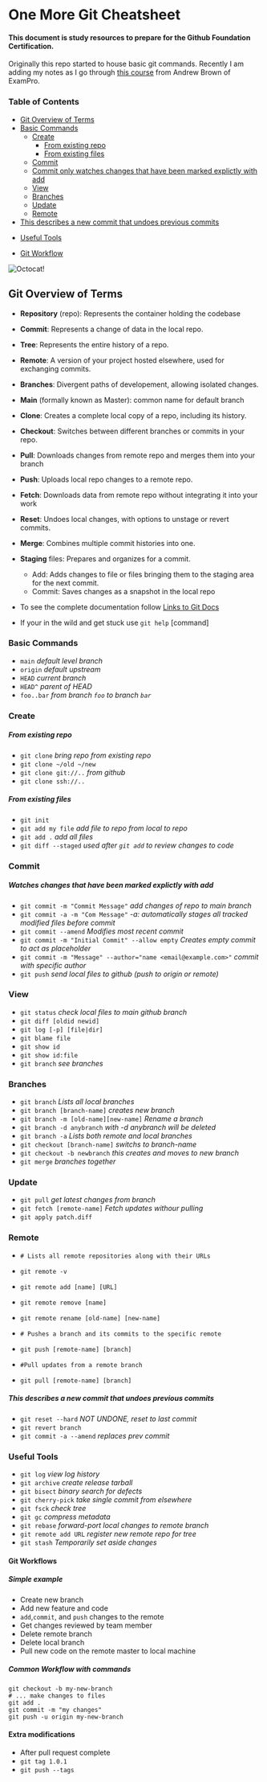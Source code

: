 # One More Git Cheatsheet 

#### This document is study resources to prepare for the Github Foundation Certification.
Originally this repo started to house basic git commands. Recently I am adding my notes as I go through [this course](https://www.exampro.co/github-choose-an-exam) from Andrew Brown of ExamPro.

### Table of Contents

<!-- TOC start (generated with https://github.com/derlin/bitdowntoc) -->

- [Git Overview of Terms](#git-overview-of-terms)
- [Basic Commands ](#basic_commands)
   * [Create](#create)
     - [From existing repo](#from-existing-repo)
     - [From existing files](#from-existing-files)
   * [Commit](#commit)
    - [Commit only watches changes that have been marked explictly with add](#commit-only-watches-changes-that-have-been-marked-explictly-with-add)
   * [View](#view)
   * [Branches](#branches)
   * [Update](#update)
   * [Remote](#remote)
- [This describes a new commit that undoes previous commits](#this-describes-a-new-commit-that-undoes-previous-commits)
* [Useful Tools](#useful-tools)
+ [Git Workflow](#git-workflow)

<!-- TOC end -->

![Octocat!](/images/cd_octocat_med.png "Octocat Flair!")

<!-- TOC --><a name="git-overview-of-terms"></a>
## Git Overview of Terms
- **Repository** (repo): Represents the container holding the codebase 
- **Commit**: Represents a change of data in the local repo.
- **Tree**: Represents the entire history of a repo.
- **Remote**: A version of your project hosted elsewhere, used for exchanging commits.
- **Branches**: Divergent paths of developement, allowing isolated changes.
- **Main** (formally known as Master): common name for default branch
- **Clone**: Creates a complete local copy of a repo, including its history.
- **Checkout**: Switches between different branches or commits in your repo.
- **Pull**: Downloads changes from remote repo and merges them into your branch
- **Push**: Uploads local repo changes to a remote repo.
- **Fetch**: Downloads data from remote repo without integrating it into your work
- **Reset**: Undoes local changes, with options to unstage or revert commits.
- **Merge**: Combines multiple commit histories into one.
- **Staging** files: Prepares and organizes for a commit.
    - Add: Adds changes to file or files bringing them to the staging area for the next commit.
    - Commit: Saves changes as a snapshot in the local repo

- To see the complete documentation follow [Links to Git Docs](https://git-scm.com/docs)
- If your in the wild and get stuck use `git help` [command]

<!-- TOC --><a name="basic_commands"></a>
### Basic Commands

- `main`      *default level branch*
- `origin`      *default upstream*
- `HEAD`        *current branch*
- `HEAD^`       *parent of HEAD*
- `foo..bar`    *from branch `foo` to branch `bar`*

<!-- TOC --><a name="create"></a>
### Create

<!-- TOC --><a name="from-existing-repo"></a>
##### From existing repo

- `git clone` *bring repo from existing repo*
- `git clone ~/old ~/new`
- `git clone git://..` *from github*
- `git clone ssh://..`

<!-- TOC --><a name="from-existing-files"></a>
##### From existing files

- `git init`
- `git add my file` *add file to repo from local to repo*
- `git add .` *add all files*
- `git diff --staged` *used after `git add` to review changes to code*

<!-- TOC --><a name="commit"></a>
### Commit

<!-- TOC --><a name="commit-only-watches-changes-that-have-been-marked-explictly-with-add"></a>
##### Watches changes that have been marked explictly with add

- `git commit -m "Commit Message"` *add changes of repo to main branch*
- `git commit -a -m "Com Message"`  *-a: automatically stages all tracked modified files before commit*
- `git commit --amend` *Modifies most recent commit*
- `git commit -m "Initial Commit" --allow empty` *Creates empty commit to act as placeholder*
- `git commit -m "Message" --author="name <email@example.com>"` *commit with specific author*
- `git push` *send local files to github* *(push to origin or remote)*

<!-- TOC --><a name="view"></a>
### View

- `git status` *check local files to main github branch*
- `git diff [oldid newid]`
- `git log [-p] [file|dir]`
- `git blame file`
- `git show id` 
- `git show id:file`
- `git branch` *see branches*

<!-- TOC --><a name="branches"></a>
### Branches
- `git branch` *Lists all local branches*
- `git branch [branch-name]` *creates new branch*
- `git branch -m [old-name][new-name]` *Rename a branch*
- `git branch -d anybranch` *with -d anybranch will be deleted*
- `git branch -a` *Lists both remote and local branches*
- `git checkout [branch-name]` *switchs to branch-name*
- `git checkout -b newbranch` *this creates and moves to new branch*
- `git merge` *branches together*

<!-- TOC --><a name="update"></a>
### Update

- `git pull` *get latest changes from branch*
- `git fetch [remote-name]` *Fetch updates withour pulling*
- `git apply patch.diff`

<!-- TOC --><a name="remote"></a>
### Remote

- `# Lists all remote repositories along with their URLs` <br>
- `git remote -v`                              <br>
- `git remote add [name] [URL]`                <br>
- `git remote remove [name]`                   <br>
- `git remote rename [old-name] [new-name]`    <br>
  
- `# Pushes a branch and its commits to the specific remote` <br>
- `git push [remote-name] [branch]`                          <br>
  
- `#Pull updates from a remote branch`        
- `git pull [remote-name] [branch]`            


<!-- TOC --><a name="this-describes-a-new-commit-that-undoes-previous-commits"></a>
##### This describes a new commit that undoes previous commits

- `git reset --hard` *NOT UNDONE, reset to last commit*
- `git revert branch`
- `git commit -a --amend` *replaces prev commit*

<!-- TOC --><a name="useful-tools"></a>
### Useful Tools

- `git log` *view log history*
- `git archive` *create release tarball*
- `git bisect` *binary search for defects*
- `git cherry-pick` *take single commit from elsewhere*
- `git fsck` *check tree*
- `git gc` *compress metadata <performance>*
- `git rebase` *forward-port local changes to remote branch* 
- `git remote add URL` *register new remote repo for tree*
- `git stash` *Temporarily set aside changes*



<!-- TOC --><a name="git-workflow"></a>
#### Git Workflows

##### Simple example
- Create new branch
- Add new feature and code
- `add`,`commit`, and `push` changes to the remote
- Get changes reviewed by team member
- Delete remote branch
- Delete local branch
- Pull new code on the remote master to local machine

##### Common Workflow with commands
`git checkout -b my-new-branch` <br>
`# ... make changes to files` <br>
`git add .`                  <br>
`git commit -m "my changes"`   <br>
`git push -u origin my-new-branch` <br>

#### Extra modifications
- After pull request complete
- `git tag 1.0.1`
- `git push --tags`
